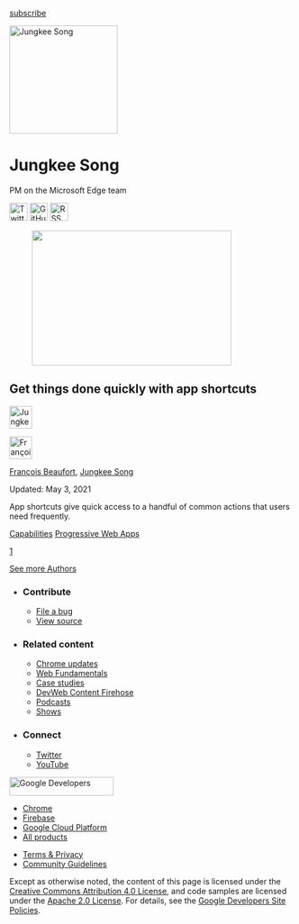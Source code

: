 <a href="/newsletter/" class="gc-analytics-event w-actions__fab w-actions__fab--subscribe"><span>subscribe</span></a>

<img src="https://web-dev.imgix.net/image/admin/n1MFAKkwQLIbMeIvdkQ2.jpg?auto=format" alt="Jungkee Song" class="w-author-page__image" sizes="(min-width: 481px) 192px, 128px" srcset="https://web-dev.imgix.net/image/admin/n1MFAKkwQLIbMeIvdkQ2.jpg?auto=format&amp;w=128 128w, https://web-dev.imgix.net/image/admin/n1MFAKkwQLIbMeIvdkQ2.jpg?auto=format&amp;w=146 146w, https://web-dev.imgix.net/image/admin/n1MFAKkwQLIbMeIvdkQ2.jpg?auto=format&amp;w=166 166w, https://web-dev.imgix.net/image/admin/n1MFAKkwQLIbMeIvdkQ2.jpg?auto=format&amp;w=190 190w, https://web-dev.imgix.net/image/admin/n1MFAKkwQLIbMeIvdkQ2.jpg?auto=format&amp;w=216 216w, https://web-dev.imgix.net/image/admin/n1MFAKkwQLIbMeIvdkQ2.jpg?auto=format&amp;w=246 246w, https://web-dev.imgix.net/image/admin/n1MFAKkwQLIbMeIvdkQ2.jpg?auto=format&amp;w=281 281w, https://web-dev.imgix.net/image/admin/n1MFAKkwQLIbMeIvdkQ2.jpg?auto=format&amp;w=320 320w, https://web-dev.imgix.net/image/admin/n1MFAKkwQLIbMeIvdkQ2.jpg?auto=format&amp;w=365 365w, https://web-dev.imgix.net/image/admin/n1MFAKkwQLIbMeIvdkQ2.jpg?auto=format&amp;w=384 384w" width="192" height="192" />

# Jungkee Song

PM on the Microsoft Edge team

<a href="https://twitter.com/jungkees" class="w-author-page__link"><img src="/images/icons/twitter.svg" alt="Twitter" class="w-author-page__icon" width="32" height="32" /></a> <a href="https://github.com/jungkees" class="w-author-page__link"><img src="/images/icons/github.svg" alt="GitHub" class="w-author-page__icon" width="32" height="32" /></a> <a href="/authors/jungkees/feed.xml" class="w-author-page__link"><img src="/images/icons/rss.svg" alt="RSS Feed" class="w-author-page__icon" width="32" height="32" /></a>

<a href="/app-shortcuts/" class="w-card-base__link"></a>

<figure><img src="https://web-dev.imgix.net/image/admin/1ekafMZjtzcd0G3TLQJ4.jpg?auto=format&amp;fit=crop&amp;h=240&amp;w=354" class="w-card-base__image" sizes="(min-width: 354px) 354px, calc(100vw - 48px)" srcset="https://web-dev.imgix.net/image/admin/1ekafMZjtzcd0G3TLQJ4.jpg?fit=crop&amp;h=240&amp;w=354&amp;auto=format&amp;dpr=1&amp;q=75, https://web-dev.imgix.net/image/admin/1ekafMZjtzcd0G3TLQJ4.jpg?fit=crop&amp;h=240&amp;w=354&amp;auto=format&amp;dpr=2&amp;q=50 2x, https://web-dev.imgix.net/image/admin/1ekafMZjtzcd0G3TLQJ4.jpg?fit=crop&amp;h=240&amp;w=354&amp;auto=format&amp;dpr=3&amp;q=35 3x, https://web-dev.imgix.net/image/admin/1ekafMZjtzcd0G3TLQJ4.jpg?fit=crop&amp;h=240&amp;w=354&amp;auto=format&amp;dpr=4&amp;q=23 4x, https://web-dev.imgix.net/image/admin/1ekafMZjtzcd0G3TLQJ4.jpg?fit=crop&amp;h=240&amp;w=354&amp;auto=format&amp;dpr=5&amp;q=20 5x" width="354" height="240" /></figure>

<a href="/app-shortcuts/" class="w-card-base__link"></a>

## Get things done quickly with app shortcuts

[<img src="https://web-dev.imgix.net/image/admin/n1MFAKkwQLIbMeIvdkQ2.jpg?auto=format&amp;fit=crop&amp;h=40&amp;w=40" alt="Jungkee Song" class="w-author__image w-author__image--small" sizes="(min-width: 40px) 40px, calc(100vw - 48px)" srcset="https://web-dev.imgix.net/image/admin/n1MFAKkwQLIbMeIvdkQ2.jpg?fit=crop&amp;h=40&amp;w=40&amp;auto=format&amp;dpr=1&amp;q=75, https://web-dev.imgix.net/image/admin/n1MFAKkwQLIbMeIvdkQ2.jpg?fit=crop&amp;h=40&amp;w=40&amp;auto=format&amp;dpr=2&amp;q=50 2x, https://web-dev.imgix.net/image/admin/n1MFAKkwQLIbMeIvdkQ2.jpg?fit=crop&amp;h=40&amp;w=40&amp;auto=format&amp;dpr=3&amp;q=35 3x, https://web-dev.imgix.net/image/admin/n1MFAKkwQLIbMeIvdkQ2.jpg?fit=crop&amp;h=40&amp;w=40&amp;auto=format&amp;dpr=4&amp;q=23 4x, https://web-dev.imgix.net/image/admin/n1MFAKkwQLIbMeIvdkQ2.jpg?fit=crop&amp;h=40&amp;w=40&amp;auto=format&amp;dpr=5&amp;q=20 5x" width="40" height="40" />](/authors/jungkees/)

[<img src="https://web-dev.imgix.net/image/admin/mXjY3z3JmrispGtu9yn6.jpg?auto=format&amp;fit=crop&amp;h=40&amp;w=40" alt="François Beaufort" class="w-author__image w-author__image--small" sizes="(min-width: 40px) 40px, calc(100vw - 48px)" srcset="https://web-dev.imgix.net/image/admin/mXjY3z3JmrispGtu9yn6.jpg?fit=crop&amp;h=40&amp;w=40&amp;auto=format&amp;dpr=1&amp;q=75, https://web-dev.imgix.net/image/admin/mXjY3z3JmrispGtu9yn6.jpg?fit=crop&amp;h=40&amp;w=40&amp;auto=format&amp;dpr=2&amp;q=50 2x, https://web-dev.imgix.net/image/admin/mXjY3z3JmrispGtu9yn6.jpg?fit=crop&amp;h=40&amp;w=40&amp;auto=format&amp;dpr=3&amp;q=35 3x, https://web-dev.imgix.net/image/admin/mXjY3z3JmrispGtu9yn6.jpg?fit=crop&amp;h=40&amp;w=40&amp;auto=format&amp;dpr=4&amp;q=23 4x, https://web-dev.imgix.net/image/admin/mXjY3z3JmrispGtu9yn6.jpg?fit=crop&amp;h=40&amp;w=40&amp;auto=format&amp;dpr=5&amp;q=20 5x" width="40" height="40" />](/authors/beaufortfrancois/)

<span class="w-author__name"><a href="/authors/beaufortfrancois/" class="w-author__name-link">François Beaufort</a>, <a href="/authors/jungkees/" class="w-author__name-link">Jungkee Song</a></span>

Updated: May 3, 2021

<a href="/app-shortcuts/" class="w-card-base__link"></a>

App shortcuts give quick access to a handful of common actions that users need frequently.

<a href="/tags/capabilities/" class="w-chip">Capabilities</a> <a href="/tags/progressive-web-apps/" class="w-chip">Progressive Web Apps</a>

<a href="/authors/jungkees/" class="w-pagination__link w-pagination__link--active">1</a>

<a href="/authors" class="w-button">See more Authors</a>

- ### Contribute

  - <a href="https://github.com/GoogleChrome/web.dev/issues/new?assignees=&amp;labels=bug&amp;template=bug_report.md&amp;title=" class="w-footer__linkbox-link">File a bug</a>
  - <a href="https://github.com/googlechrome/web.dev" class="w-footer__linkbox-link">View source</a>

- ### Related content

  - <a href="https://blog.chromium.org/" class="w-footer__linkbox-link">Chrome updates</a>
  - <a href="https://developers.google.com/web/" class="w-footer__linkbox-link">Web Fundamentals</a>
  - <a href="https://developers.google.com/web/showcase/" class="w-footer__linkbox-link">Case studies</a>
  - <a href="https://devwebfeed.appspot.com/" class="w-footer__linkbox-link">DevWeb Content Firehose</a>
  - <a href="/podcasts/" class="w-footer__linkbox-link">Podcasts</a>
  - <a href="/shows/" class="w-footer__linkbox-link">Shows</a>

- ### Connect

  - <a href="https://www.twitter.com/ChromiumDev" class="w-footer__linkbox-link">Twitter</a>
  - <a href="https://www.youtube.com/user/ChromeDevelopers" class="w-footer__linkbox-link">YouTube</a>

<a href="https://developers.google.com/" class="w-footer__utility-logo-link"><img src="/images/lockup-color.png" alt="Google Developers" class="w-footer__utility-logo" width="185" height="33" /></a>

- <a href="https://developer.chrome.com/" class="w-footer__utility-link">Chrome</a>
- <a href="https://firebase.google.com/" class="w-footer__utility-link">Firebase</a>
- <a href="https://cloud.google.com/" class="w-footer__utility-link">Google Cloud Platform</a>
- <a href="https://developers.google.com/products" class="w-footer__utility-link">All products</a>

<!-- -->

- <a href="https://policies.google.com/" class="w-footer__utility-link">Terms &amp; Privacy</a>
- <a href="/community-guidelines/" class="w-footer__utility-link">Community Guidelines</a>

Except as otherwise noted, the content of this page is licensed under the [Creative Commons Attribution 4.0 License](https://creativecommons.org/licenses/by/4.0/), and code samples are licensed under the [Apache 2.0 License](https://www.apache.org/licenses/LICENSE-2.0). For details, see the [Google Developers Site Policies](https://developers.google.com/terms/site-policies).
